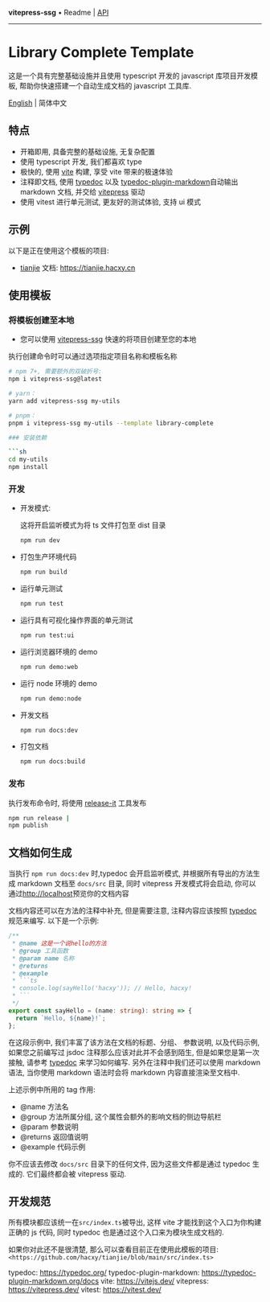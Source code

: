 **vitepress-ssg** • Readme \| [API](globals.md)

***

# Library Complete Template

这是一个具有完整基础设施并且使用 typescript 开发的 javascript 库项目开发模板, 帮助你快速搭建一个自动生成文档的 javascript 工具库.

[English](./README.md) | 简体中文

## 特点

- 开箱即用, 具备完整的基础设施, 无复杂配置
- 使用 typescript 开发, 我们都喜欢 type
- 极快的, 使用 [vite](https://vitejs.dev/) 构建, 享受 vite 带来的极速体验
- 注释即文档, 使用 [typedoc](https://typedoc.org/) 以及 [typedoc-plugin-markdown](https://typedoc-plugin-markdown.org/)自动输出 markdown 文档, 并交给 [vitepress](https://vitepress.dev/) 驱动
- 使用 vitest 进行单元测试, 更友好的测试体验, 支持 ui 模式

## 示例

以下是正在使用这个模板的项目:

- [tianjie](https://github.com/hacxy/tianjie) 文档: <https://tianjie.hacxy.cn>

## 使用模板

### 将模板创建至本地

- 您可以使用 [vitepress-ssg](https://github.com/hacxy/vitepress-ssg) 快速的将项目创建至您的本地

执行创建命令时可以通过选项指定项目名称和模板名称

```sh
# npm 7+, 需要额外的双破折号:
npm i vitepress-ssg@latest 

# yarn：
yarn add vitepress-ssg my-utils 

# pnpm：
pnpm i vitepress-ssg my-utils --template library-complete

### 安装依赖

```sh
cd my-utils
npm install
```

### 开发

- 开发模式:

  这将开启监听模式为将 ts 文件打包至 dist 目录

  ```sh
  npm run dev
  ```

- 打包生产环境代码

  ```sh
  npm run build
  ```

- 运行单元测试

  ```sh
  npm run test
  ```

- 运行具有可视化操作界面的单元测试

  ```sh
  npm run test:ui
  ```

- 运行浏览器环境的 demo

  ```sh
  npm run demo:web
  ```

- 运行 node 环境的 demo

  ```sh
  npm run demo:node
  ```

- 开发文档

  ```sh
  npm run docs:dev
  ```

- 打包文档

  ```sh
  npm run docs:build
  ```

### 发布

执行发布命令时, 将使用 [release-it](https://github.com/release-it/release-it) 工具发布

```sh
npm run release |
npm publish    
```

## 文档如何生成

当执行 `npm run docs:dev` 时,typedoc 会开启监听模式, 并根据所有导出的方法生成 markdown 文档至 `docs/src` 目录, 同时 vitepress 开发模式将会启动, 你可以通过<http://localhost>预览你的文档内容

文档内容还可以在方法的注释中补充, 但是需要注意, 注释内容应该按照 [typedoc](https://typedoc.org/guides/overview/) 规范来编写. 以下是一个示例:

````ts
/**
 * @name 这是一个说hello的方法
 * @group 工具函数
 * @param name 名称
 * @returns
 * @example
 * ```ts
 * console.log(sayHello('hacxy')); // Hello, hacxy!
 * ```
 */
export const sayHello = (name: string): string => {
  return `Hello, ${name}!`;
};
````

在这段示例中, 我们丰富了该方法在文档的标题、分组、 参数说明, 以及代码示例, 如果您之前编写过 jsdoc 注释那么应该对此并不会感到陌生, 但是如果您是第一次接触, 请参考 [typedoc](https://typedoc.org/guides/overview/) 来学习如何编写.
另外在注释中我们还可以使用 markdown 语法, 当你使用 markdown 语法时会将 markdown 内容直接渲染至文档中.

上述示例中所用的 tag 作用:

- @name 方法名
- @group 方法所属分组, 这个属性会额外的影响文档的侧边导航栏
- @param 参数说明
- @returns 返回值说明
- @example 代码示例

你不应该去修改 `docs/src` 目录下的任何文件, 因为这些文件都是通过 typedoc 生成的. 它们最终都会被 vitepress 驱动.

## 开发规范

所有模块都应该统一在`src/index.ts`被导出, 这样 vite 才能找到这个入口为你构建正确的 js 代码, 同时 typedoc 也是通过这个入口来为模块生成文档的.

如果你对此还不是很清楚, 那么可以查看目前正在使用此模板的项目: `<https://github.com/hacxy/tianjie/blob/main/src/index.ts>`

typedoc: https://typedoc.org/
typedoc-plugin-markdown: https://typedoc-plugin-markdown.org/docs
vite: https://vitejs.dev/
vitepress: https://vitepress.dev/
vitest: https://vitest.dev/
